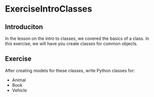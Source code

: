 # ExerciseIntroClasses
 
## Introduciton
In the lesson on the intro to classes, we covered the basics of a class. In this exercise, we will have you create classes for common objects.

## Exercise
After creating models for these classes, write Python classes for:

* Animal
* Book
* Vehicle
